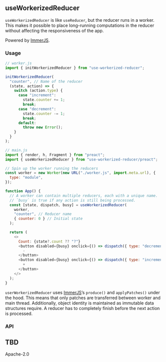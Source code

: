 ## useWorkerizedReducer

`useWorkerizedReducer` is like `useReducer`, but the reducer runs in a worker. This makes it possible to place long-running computations in the reducer without affecting the responsiveness of the app.

Powered by [ImmerJS].

### Usage

```js
// worker.js
import { initWorkerizedReducer } from "use-workerized-reducer";

initWorkerizedReducer(
  "counter", // Name of the reducer
  (state, action) => {
    switch (action.type) {
      case "increment":
        state.counter += 1;
        break;
      case "decrement":
        state.counter -= 1;
        break;
      default:
        throw new Error();
    }
  }
);

// main.js
import { render, h, Fragment } from "preact";
import { useWorkerizedReducer } from "use-workerized-reducer/preact";

// Spin up the worker running the reducers
const worker = new Worker(new URL("./worker.js", import.meta.url), {
  type: "module",
});

function App() {
  // A worker can contain multiple reducers, each with a unique name.
  // `busy` is true if any action is still being processed.
  const [state, dispatch, busy] = useWorkerizedReducer(
    worker,
    "counter", // Reducer name
    { counter: 0 } // Initial state
  );

  return (
    <>
      Count: {state?.count ?? "?"}
      <button disabled={busy} onclick={() => dispatch({ type: "decrement" })}>
        -
      </button>
      <button disabled={busy} onclick={() => dispatch({ type: "increment" })}>
        +
      </button>
    </>
  );
}
```

`userWorkerizedReducer` uses [ImmerJS]’s `produce()` and `applyPatches()` under the hood. This means that only patches are transferred between worker and main thread. Additionally, object identity is maintained as immutable data structures require. A reducer has to completely finish before the next action is processed.

### API

## TBD

Apache-2.0

[immerjs]: https://immerjs.github.io/immer/
